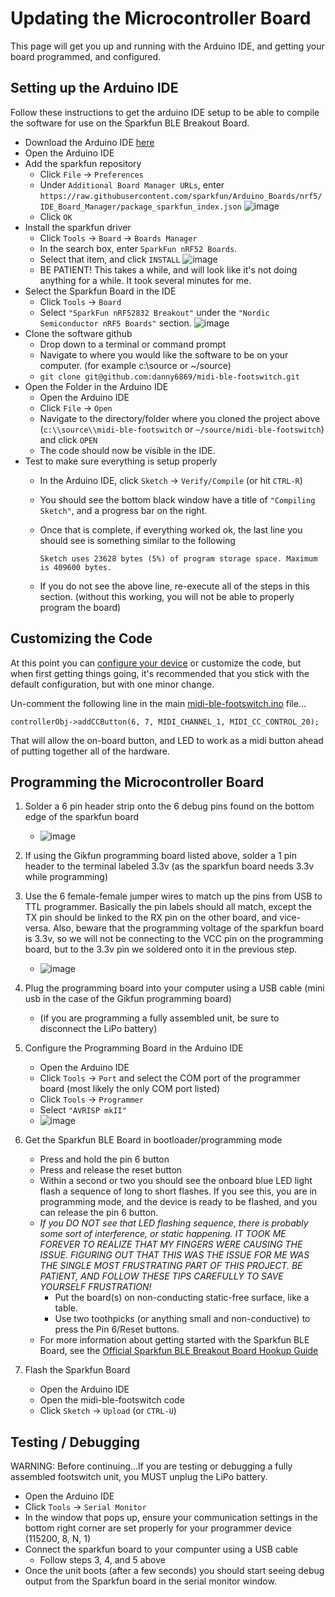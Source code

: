 # Updating the Microcontroller Board

This page will get you up and running with the Arduino IDE, and getting your board programmed, and configured.


## Setting up the Arduino IDE

Follow these instructions to get the arduino IDE setup to be able to compile the software for use on the Sparkfun BLE Breakout Board.

- Download the Arduino IDE [here](https://www.arduino.cc/en/main/software)
- Open the Arduino IDE
- Add the sparkfun repository
  - Click `File` -> `Preferences`
  - Under `Additional Board Manager URLs`, enter
    `https://raw.githubusercontent.com/sparkfun/Arduino_Boards/nrf5/IDE_Board_Manager/package_sparkfun_index.json`
    ![image](arduino-board-add.png)
  - Click `OK`
- Install the sparkfun driver
  - Click `Tools` -> `Board` -> `Boards Manager`
  - In the search box, enter `SparkFun nRF52 Boards`.
  - Select that item, and click `INSTALL`
    ![image](arduino-nrf52-board-install.png)
  - BE PATIENT!  This takes a while, and will look like it's not doing
    anything for a while.  It took several minutes for me.
- Select the Sparkfun Board in the IDE
  - Click `Tools` -> `Board`
  - Select `"SparkFun nRF52832 Breakout"` under the `"Nordic Semiconductor nRF5 Boards"` section.
    ![image](arduino-board-selection.png)
- Clone the software github
  - Drop down to a terminal or command prompt
  - Navigate to where you would like the software to be on your computer.
(for example c:\\source or ~/source)
  - `git clone git@github.com:danny6869/midi-ble-footswitch.git`
- Open the Folder in the Arduino IDE
  - Open the Arduino IDE
  - Click `File` -> `Open`
  - Navigate to the directory/folder where you cloned the project above
  (`c:\\source\\midi-ble-footswitch` or `~/source/midi-ble-footswitch`) and click `OPEN`
  - The code should now be visible in the IDE.
- Test to make sure everything is setup properly
  - In the Arduino IDE, click `Sketch` -> `Verify/Compile` (or hit `CTRL-R`)
  - You should see the bottom black window have a title of `"Compiling Sketch"`, and a progress bar on the right.
  - Once that is complete, if everything worked ok, the last line you should see is something similar to the following

    `Sketch uses 23628 bytes (5%) of program storage space. Maximum is 409600 bytes.`

  - If you do not see the above line, re-execute all of the steps in this section.  (without this working, you will not be able to properly program the board)


## Customizing the Code

At this point you can [configure your device](software-configuration.md) or customize the code, but when first getting things going, it's recommended that you stick with the default configuration, but with one minor change.

Un-comment the following line in the main [midi-ble-footswitch.ino](../midi-ble-footswitch.ino) file...

`controllerObj->addCCButton(6, 7, MIDI_CHANNEL_1, MIDI_CC_CONTROL_20);`

That will allow the on-board button, and LED to work as a midi button ahead of putting together all of the hardware.


## Programming the Microcontroller Board

1. Solder a 6 pin header strip onto the 6 debug pins found on the bottom
edge of the sparkfun board
   - ![image](microcontroller-header.png)

2. If using the Gikfun programming board listed above, solder a 1 pin header to the terminal labeled 3.3v (as the sparkfun board needs 3.3v while programming)

3. Use the 6 female-female jumper wires to match up the pins from USB to TTL programmer.  Basically the pin labels should all match, except the TX pin should be linked to the RX pin on the other board, and vice-versa.  Also, beware that the programming voltage of the sparkfun board is 3.3v, so we will not be connecting to the VCC pin on the programming board, but to the 3.3v pin we soldered onto it in the previous step.
   - ![image](programmer-hookup.png)

4. Plug the programming board into your computer using a USB cable (mini usb in the case of the Gikfun programming board)
   - (if you are programming a fully assembled unit, be sure to disconnect the LiPo battery)

5. Configure the Programming Board in the Arduino IDE
   - Open the Arduino IDE
   - Click `Tools` -> `Port` and select the COM port of the programmer board (most likely the only COM port listed)
   - Click `Tools` -> `Programmer`
   - Select `"AVRISP mkII"`
   - ![image](arduino-programmer-selection.png)

6. Get the Sparkfun BLE Board in bootloader/programming mode
   - Press and hold the pin 6 button
   - Press and release the reset button
   - Within a second or two you should see the onboard blue LED light flash a sequence of long to short flashes.  If you see this, you are in programming mode, and the device is ready to be flashed, and you can release the pin 6 button.
   - _If you DO NOT see that LED flashing sequence, there is probably some sort of interference, or static happening.  IT TOOK ME FOREVER TO REALIZE THAT MY FINGERS WERE CAUSING THE ISSUE.  FIGURING OUT THAT THIS WAS THE ISSUE FOR ME WAS THE SINGLE MOST FRUSTRATING PART OF THIS PROJECT.  BE PATIENT, AND FOLLOW THESE TIPS CAREFULLY TO SAVE YOURSELF FRUSTRATION!_
     - Put the board(s) on non-conducting static-free surface, like a table.
     - Use two toothpicks (or anything small and non-conductive) to press the Pin 6/Reset buttons.
   - For more information about getting started with the Sparkfun BLE Board, see the [Official Sparkfun BLE Breakout Board Hookup Guide](https://learn.sparkfun.com/tutorials/nrf52832-breakout-board-hookup-guide?_ga=2.235217601.1522060654.1581984917-256708523.1575427305)

7. Flash the Sparkfun Board
   - Open the Arduino IDE
   - Open the midi-ble-footswitch code
   - Click `Sketch` -> `Upload` (or `CTRL-U`)


## Testing / Debugging

WARNING: Before continuing...If you are testing or debugging a fully assembled footswitch unit, you MUST unplug the LiPo battery.

- Open the Arduino IDE
- Click `Tools` -> `Serial Monitor`
- In the window that pops up, ensure your communication settings in the bottom right corner are set properly for your programmer device (115200, 8, N, 1)
- Connect the sparkfun board to your compunter using a USB cable
  - Follow steps 3, 4, and 5 above
- Once the unit boots (after a few seconds) you should start seeing debug output from the Sparkfun board in the serial monitor window.

